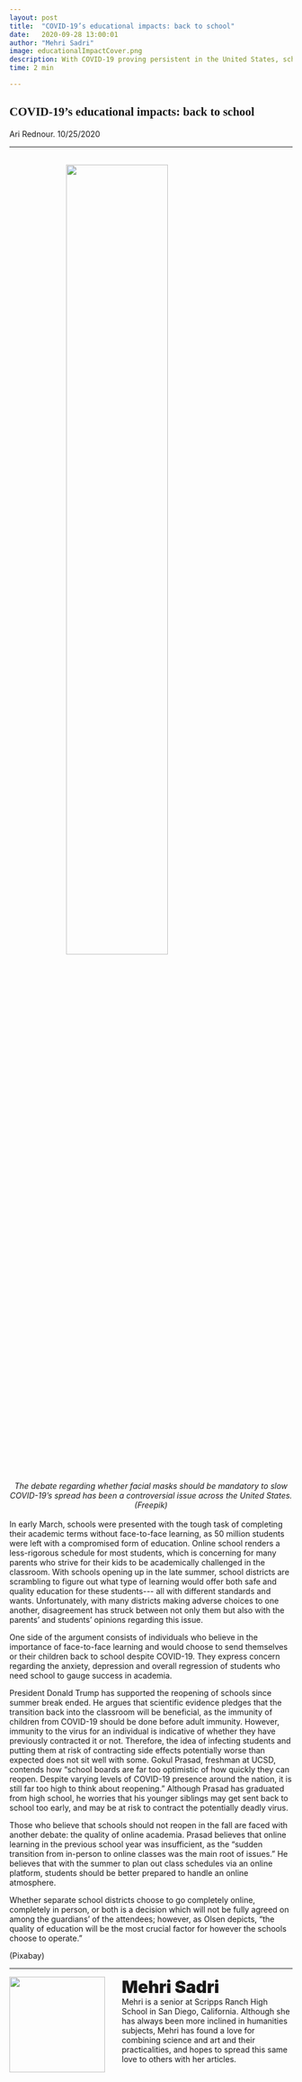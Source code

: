 ```yaml
---
layout: post
title:  "COVID-19’s educational impacts: back to school"
date:   2020-09-28 13:00:01
author: "Mehri Sadri"
image: educationalImpactCover.png
description: With COVID-19 proving persistent in the United States, school districts across the country are left with the tough decision on how to gauge their fall school semesters; whether they be fully online, fully in-school or a hybrid of both.
time: 2 min

---
```

<h2 style="font-family: Ergonomique Bold">COVID-19’s educational impacts: back to school</h2>
Ari Rednour. 10/25/2020
<hr>

<br>
<img src="{{ site.baseurl }}/images/blogs/2020/september/educationalImpactOne.png" width="60%" style="display: block; margin: 0 auto"/>  
<center><i>The debate regarding whether facial masks should be mandatory to slow COVID-19’s spread has been a controversial issue across the United States. (Freepik)</i></center>
<br>
In early March, schools were presented with the tough task of completing their academic terms without face-to-face learning, as 50 million students were left with a compromised form of education. Online school renders a less-rigorous schedule for most students, which is concerning for many parents who strive for their kids to be academically challenged in the classroom. With schools opening up in the late summer, school districts are scrambling to figure out what type of learning would offer both safe and quality education for these students--- all with different standards and wants. Unfortunately, with many districts making adverse choices to one another, disagreement has struck between not only them but also with the parents’ and students’ opinions regarding this issue.

One side of the argument consists of individuals who believe in the importance of face-to-face learning and would choose to send themselves or their children back to school despite COVID-19. They express concern regarding the anxiety, depression and overall regression of students who need school to gauge success in academia.

President Donald Trump has supported the reopening of schools since summer break ended. He argues that scientific evidence pledges that the transition back into the classroom will be beneficial, as the immunity of children from COVID-19 should be done before adult immunity. However, immunity to the virus for an individual is indicative of whether they have previously contracted it or not. Therefore, the idea of infecting students and putting them at risk of contracting side effects potentially worse than expected does not sit well with some. Gokul Prasad, freshman at UCSD, contends how “school boards are far too optimistic of how quickly they can reopen. Despite varying levels of COVID-19 presence around the nation, it is still far too high to think about reopening.” Although Prasad has graduated from high school, he worries that his younger siblings may get sent back to school too early, and may be at risk to contract the potentially deadly virus.

Those who believe that schools should not reopen in the fall are faced with another debate: the quality of online academia. Prasad believes that online learning in the previous school year was insufficient, as the “sudden transition from in-person to online classes was the main root of issues.” He believes that with the summer to plan out class schedules via an online platform, students should be better prepared to handle an online atmosphere.

Whether separate school districts choose to go completely online, completely in person, or both is a decision which will not be fully agreed on among the guardians’ of the attendees; however, as Olsen depicts, “the quality of education will be the most crucial factor for however the schools choose to operate.”

(Pixabay)


<hr>
<img src="{{ site.baseurl }}/images/writingTeam/Mehri_Sadri.JPG" width="170" style="float: left; margin-right: 30px; margin-bottom: 20px;"/>
<div style="margin-bottom: 5%;">
<span style="font-size: 30px; font-weight: 900;">Mehri Sadri
</span>
<br>Mehri is a senior at Scripps Ranch High School in San Diego, California. Although she has always been more inclined in humanities subjects, Mehri has found a love for combining science and art and their practicalities, and hopes to spread this same love to others with her articles.

</div>
